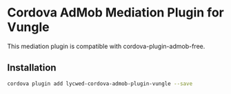 # Cordova AdMob Mediation Plugin for Vungle

This mediation plugin is compatible with cordova-plugin-admob-free.

## Installation

```sh
cordova plugin add lycwed-cordova-admob-plugin-vungle --save
```
